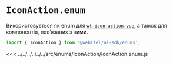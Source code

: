 <script setup>
</script>

# `IconAction.enum`

Використовується як enum для [`wt-icon-action.vue`](../../components/wt-icon-action/Readme.md),
а також для компонентів, повʼязаних з ними.

```js
import { IconAction } from '@webitel/ui-sdk/enums';
```

<<< ../../../../../../src/enums/IconAction/IconAction.enum.js
